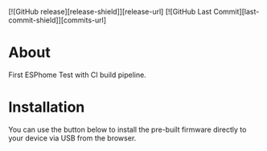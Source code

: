 [![GitHub release][release-shield]][release-url]
[![GitHub Last Commit][last-commit-shield]][commits-url]

# About

First ESPhome Test with CI build pipeline.

# Installation

You can use the button below to install the pre-built firmware directly to your device via USB from the browser.

<esp-web-install-button manifest="./manifest.json"></esp-web-install-button>

<script type="module" src="https://unpkg.com/esp-web-tools@9.1.0/dist/web/install-button.js?module"></script>
